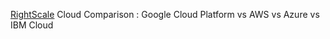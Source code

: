 
[RightScale](https://www.rightscale.com/cloud-comparison-tool/)
Cloud Comparison : Google Cloud Platform vs AWS vs Azure vs IBM Cloud
